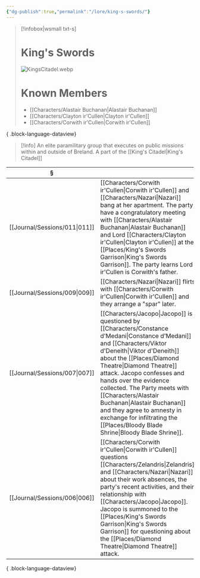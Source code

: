 ```yaml
---
{"dg-publish":true,"permalink":"/lore/king-s-swords/"}
---
```


> [!infobox|wsmall txt-s]
> # King's Swords
> ![KingsCitadel.webp](/img/user/z_attachments/KingsCitadel.webp) 
> # Known Members
>  - [[Characters/Alastair Buchanan\|Alastair Buchanan]]
> - [[Characters/Clayton ir'Cullen\|Clayton ir'Cullen]]
> - [[Characters/Corwith ir'Cullen\|Corwith ir'Cullen]]
> 
{ .block-language-dataview}

>[!info] An elite paramilitary group that executes on public missions within and outside of Breland. A part of the [[King's Citadel\|King's Citadel]]

| §                                |                                                                                                                                                                                                                                                                                                          |
| -------------------------------- | -------------------------------------------------------------------------------------------------------------------------------------------------------------------------------------------------------------------------------------------------------------------------------------------------------- |
| [[Journal/Sessions/011\|011]] | [[Characters/Corwith ir'Cullen\|Corwith ir'Cullen]] and [[Characters/Nazari\|Nazari]] bang at her apartment. The party have a congratulatory meeting with [[Characters/Alastair Buchanan\|Alastair Buchanan]] and Lord [[Characters/Clayton ir'Cullen\|Clayton ir'Cullen]] at the [[Places/King's Swords Garrison\|King's Swords Garrison]]. The party learns Lord ir'Cullen is Corwith's father.                                                    |
| [[Journal/Sessions/009\|009]] | [[Characters/Nazari\|Nazari]] flirts with [[Characters/Corwith ir'Cullen\|Corwith ir'Cullen]] and they arrange a "spar" later.                                                                                                                                                                                                                            |
| [[Journal/Sessions/007\|007]] | [[Characters/Jacopo\|Jacopo]] is questioned by [[Characters/Constance d'Medani\|Constance d'Medani]] and [[Characters/Viktor d'Deneith\|Viktor d'Deneith]] about the [[Places/Diamond Theatre\|Diamond Theatre]] attack. Jacopo confesses and hands over the evidence collected. The Party meets with [[Characters/Alastair Buchanan\|Alastair Buchanan]] and they agree to amnesty in exchange for infiltrating the [[Places/Bloody Blade Shrine\|Bloody Blade Shrine]]. |
| [[Journal/Sessions/006\|006]] | [[Characters/Corwith ir'Cullen\|Corwith ir'Cullen]] questions [[Characters/Zelandris\|Zelandris]] and [[Characters/Nazari\|Nazari]] about their work absences, the party's recent activities, and their relationship with [[Characters/Jacopo\|Jacopo]]. Jacopo is summoned to the [[Places/King's Swords Garrison\|King's Swords Garrison]] for questioning about the [[Places/Diamond Theatre\|Diamond Theatre]] attack.                                |

{ .block-language-dataview}
